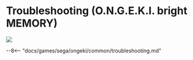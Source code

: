 # Troubleshooting (O.N.G.E.K.I. bright MEMORY)
<img class="header-logo" src="/img/sega/ongeki/brightmemory/logo.webp">

--8<-- "docs/games/sega/ongeki/common/troubleshooting.md"
